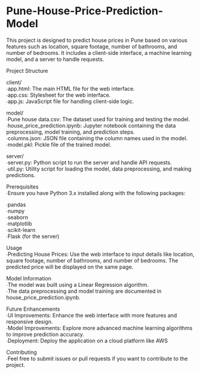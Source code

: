 # Pune-House-Price-Prediction-Model

This project is designed to predict house prices in Pune based on various features such as location, square footage, number of bathrooms, and number of bedrooms. It includes a client-side interface, a machine learning model, and a server to handle requests.

Project Structure  

client/  
∙app.html: The main HTML file for the web interface.  
∙app.css: Stylesheet for the web interface.  
∙app.js: JavaScript file for handling client-side logic.  
  
model/  
∙Pune house data.csv: The dataset used for training and testing the model.  
∙house_price_prediction.ipynb: Jupyter notebook containing the data preprocessing, model training, and prediction steps.  
∙columns.json: JSON file containing the column names used in the model.  
∙model.pkl: Pickle file of the trained model.  

server/  
∙server.py: Python script to run the server and handle API requests.  
∙util.py: Utility script for loading the model, data preprocessing, and making predictions.  

Prerequisites   
∙Ensure you have Python 3.x installed along with the following packages:  

∙pandas  
∙numpy  
∙seaborn  
∙matplotlib  
∙scikit-learn  
∙Flask (for the server)  

Usage  
∙Predicting House Prices: Use the web interface to input details like location, square footage, number of bathrooms, and number of bedrooms. The predicted price will be displayed on the same page.  

Model Information  
∙The model was built using a Linear Regression algorithm.  
∙The data preprocessing and model training are documented in house_price_prediction.ipynb.  

Future Enhancements  
∙UI Improvements: Enhance the web interface with more features and responsive design.  
∙Model Improvements: Explore more advanced machine learning algorithms to improve prediction accuracy.  
∙Deployment: Deploy the application on a cloud platform like AWS  

Contributing  
∙Feel free to submit issues or pull requests if you want to contribute to the project.  

